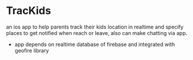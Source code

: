 # TracKids 
an ios app to help parents track their kids location in realtime and specify places to get notified when reach or leave, also can make chatting via app.
- app depends on realtime database of firebase and integrated with geofire library
